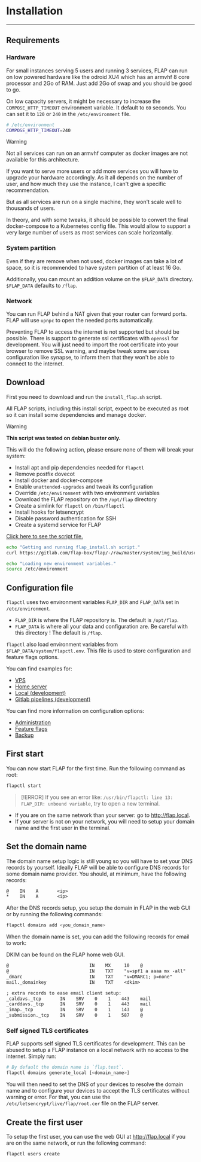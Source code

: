 # Installation

---

## Requirements

### Hardware

For small instances serving 5 users and running 3 services, FLAP can run on low powered hardware like the odroid XU4 which has an armvhf 8 core processor and 2Go of RAM. Just add 2Go of swap and you should be good to go.

On low capacity servers, it might be necessary to increase the `COMPOSE_HTTP_TIMEOUT` environment variable. It default to `60` seconds. You can set it to `120` or `240` in the `/etc/environment` file.

```bash
# /etc/environment
COMPOSE_HTTP_TIMEOUT=240
```

> [!WARNING]
> Not all services can run on an armvhf computer as docker images are not available for this architecture.

If you want to serve more users or add more services you will have to upgrade your hardware accordingly. As it all depends on the number of user, and how much they use the instance, I can't give a specific recommendation.

But as all services are run on a single machine, they won't scale well to thousands of users.

In theory, and with some tweaks, it should be possible to convert the final docker-compose to a Kubernetes config file. This would allow to support a very large number of users as most services can scale horizontally.

### System partition

Even if they are remove when not used, docker images can take a lot of space, so it is recommended to have system partition of at least 16 Go.

Additionally, you can mount an addition volume on the `$FLAP_DATA` directory. `$FLAP_DATA` defaults to `/flap`.

### Network

You can run FLAP behind a NAT given that your router can forward ports. FLAP will use `upnpc` to open the needed ports automatically.

Preventing FLAP to access the internet is not supported but should be possible. There is support to generate ssl certificates with `openssl` for development. You will just need to import the root certificate into your browser to remove SSL warning, and maybe tweak some services configuration like synapse, to inform them that they won't be able to connect to the internet.

## Download

First you need to download and run the `install_flap.sh` script.

All FLAP scripts, including this install script, expect to be executed as root so it can install some dependencies and manage docker.

> [!WARNING]
> **This script was tested on debian buster only.**

This will do the following action, please ensure none of them will break your system:

- Install apt and pip dependencies needed for `flapctl`
- Remove postfix dovecot
- Install docker and docker-compose
- Enable `unattended-upgrades` and tweak its configuration
- Override `/etc/environment` with two environment variables
- Download the FLAP repository on the `/opt/flap` directory
- Create a simlink for `flapctl` on `/bin/flapctl`
- Install hooks for letsencrypt
- Disable password authentication for SSH
- Create a systemd service for FLAP

[Click here to see the script file.](https://gitlab.com/flap-box/flap/-/raw/master/system/img_build/userpatches/overlay/install_flap.sh)

```bash
echo "Getting and running flap_install.sh script."
curl https://gitlab.com/flap-box/flap/-/raw/master/system/img_build/userpatches/overlay/install_flap.sh | bash

echo "Loading new environment variables."
source /etc/environment
```

## Configuration file

`flapctl` uses two environment variables `FLAP_DIR` and `FLAP_DATA` set in `/etc/environment`.

- `FLAP_DIR` is where the FLAP repository is. The default is `/opt/flap`.
- `FLAP_DATA` is where all your data and configuration are. Be careful with this directory ! The default is `/flap`.

`flapctl` also load environment variables from `$FLAP_DATA/system/flapctl.env`. This file is used to store configuration and feature flags options.

You can find examples for:

- [VPS](https://gitlab.com/flap-box/flap/-/tree/master/system/flapctl.examples.d/vps.env)
- [Home server](https://gitlab.com/flap-box/flap/-/tree/master/system/flapctl.examples.d/xu4.env)
- [Local (development)](https://gitlab.com/flap-box/flap/-/tree/master/system/flapctl.examples.d/local.env)
- [Gitlab pipelines (development)](https://gitlab.com/flap-box/flap/-/tree/master/system/flapctl.examples.d/pipeline.env)

You can find more information on configuration options:

- [Administration](administration.md)
- [Feature flags](environment_variables.md)
- [Backup](backup.md)

## First start

You can now start FLAP for the first time. Run the following command as root:

```bash
flapctl start
```
> [!ERROR]
> If you see an error like: `/usr/bin/flapctl: line 13: FLAP_DIR: unbound variable`, try to open a new terminal.

- If you are on the same network than your server: go to <http://flap.local>.
- If your server is not on your network, you will need to setup your domain name and the first user in the terminal.

## Set the domain name

The domain name setup logic is still young so you will have to set your DNS records by yourself. Ideally FLAP will be able to configure DNS records for some domain name provider. You should, at minimum, have the following records:

```txt
@    IN    A       <ip>
*    IN    A       <ip>
```

After the DNS records setup, you setup the domain in FLAP in the web GUI or by running the following commands:

```bash
flapctl domains add <you_domain_name>
```

When the domain name is set, you can add the following records for email to work:

DKIM can be found on the FLAP home web GUI.

```txt
@                              IN    MX     10    @
@                              IN    TXT    "v=spf1 a aaaa mx -all"
_dmarc                         IN    TXT    "v=DMARC1; p=none"
mail._domainkey                IN    TXT    <dkim>

; extra records to ease email client setup:
_caldavs._tcp       IN    SRV    0    1    443    mail
_carddavs._tcp      IN    SRV    0    1    443    mail
_imap._tcp          IN    SRV    0    1    143    @
_submission._tcp    IN    SRV    0    1    587    @
```

### Self signed TLS certificates

FLAP supports self signed TLS certificates for development. This can be abused to setup a FLAP instance on a local network with no access to the internet. Simply run:

```bash
# By default the domain name is `flap.test`.
flapctl domains generate_local [<domain_name>]
```

You will then need to set the DNS of your devices to resolve the domain name and to configure your devices to accept the TLS certificates without warning or error. For that, you can use the `/etc/letsencrypt/live/flap/root.cer` file on the FLAP server.

## Create the first user

To setup the first user, you can use the web GUI at <http://flap.local> if you are on the same network, or run the following command:

```bash
flapctl users create
```
